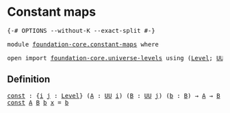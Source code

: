 # Constant maps

<pre class="Agda"><a id="26" class="Symbol">{-#</a> <a id="30" class="Keyword">OPTIONS</a> <a id="38" class="Pragma">--without-K</a> <a id="50" class="Pragma">--exact-split</a> <a id="64" class="Symbol">#-}</a>

<a id="69" class="Keyword">module</a> <a id="76" href="foundation-core.constant-maps.html" class="Module">foundation-core.constant-maps</a> <a id="106" class="Keyword">where</a>

<a id="113" class="Keyword">open</a> <a id="118" class="Keyword">import</a> <a id="125" href="foundation-core.universe-levels.html" class="Module">foundation-core.universe-levels</a> <a id="157" class="Keyword">using</a> <a id="163" class="Symbol">(</a><a id="164" href="Agda.Primitive.html#597" class="Postulate">Level</a><a id="169" class="Symbol">;</a> <a id="171" href="foundation-core.universe-levels.html#222" class="Primitive">UU</a><a id="173" class="Symbol">)</a>
</pre>
## Definition

<pre class="Agda"><a id="const"></a><a id="203" href="foundation-core.constant-maps.html#203" class="Function">const</a> <a id="209" class="Symbol">:</a> <a id="211" class="Symbol">{</a><a id="212" href="foundation-core.constant-maps.html#212" class="Bound">i</a> <a id="214" href="foundation-core.constant-maps.html#214" class="Bound">j</a> <a id="216" class="Symbol">:</a> <a id="218" href="Agda.Primitive.html#597" class="Postulate">Level</a><a id="223" class="Symbol">}</a> <a id="225" class="Symbol">(</a><a id="226" href="foundation-core.constant-maps.html#226" class="Bound">A</a> <a id="228" class="Symbol">:</a> <a id="230" href="foundation-core.universe-levels.html#222" class="Primitive">UU</a> <a id="233" href="foundation-core.constant-maps.html#212" class="Bound">i</a><a id="234" class="Symbol">)</a> <a id="236" class="Symbol">(</a><a id="237" href="foundation-core.constant-maps.html#237" class="Bound">B</a> <a id="239" class="Symbol">:</a> <a id="241" href="foundation-core.universe-levels.html#222" class="Primitive">UU</a> <a id="244" href="foundation-core.constant-maps.html#214" class="Bound">j</a><a id="245" class="Symbol">)</a> <a id="247" class="Symbol">(</a><a id="248" href="foundation-core.constant-maps.html#248" class="Bound">b</a> <a id="250" class="Symbol">:</a> <a id="252" href="foundation-core.constant-maps.html#237" class="Bound">B</a><a id="253" class="Symbol">)</a> <a id="255" class="Symbol">→</a> <a id="257" href="foundation-core.constant-maps.html#226" class="Bound">A</a> <a id="259" class="Symbol">→</a> <a id="261" href="foundation-core.constant-maps.html#237" class="Bound">B</a>
<a id="263" href="foundation-core.constant-maps.html#203" class="Function">const</a> <a id="269" href="foundation-core.constant-maps.html#269" class="Bound">A</a> <a id="271" href="foundation-core.constant-maps.html#271" class="Bound">B</a> <a id="273" href="foundation-core.constant-maps.html#273" class="Bound">b</a> <a id="275" href="foundation-core.constant-maps.html#275" class="Bound">x</a> <a id="277" class="Symbol">=</a> <a id="279" href="foundation-core.constant-maps.html#273" class="Bound">b</a>
</pre>